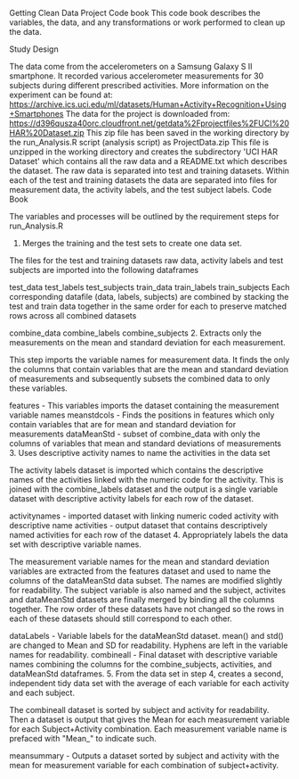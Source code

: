 Getting Clean Data Project Code book
This code book describes the variables, the data, and any transformations or work performed to clean up the data.

Study Design

The data come from the accelerometers on a Samsung Galaxy S II smartphone. It recorded various accelerometer measurements for 30 subjects during different prescribed activities. More information on the experiment can be found at: https://archive.ics.uci.edu/ml/datasets/Human+Activity+Recognition+Using+Smartphones
The data for the project is downloaded from: https://d396qusza40orc.cloudfront.net/getdata%2Fprojectfiles%2FUCI%20HAR%20Dataset.zip
This zip file has been saved in the working directory by the run_Analysis.R script (analysis script) as ProjectData.zip
This file is unzipped in the working directory and creates the subdirectory 'UCI HAR Dataset' which contains all the raw data and a README.txt which describes the dataset.
The raw data is separated into test and training datasets. Within each of the test and training datasets the data are separated into files for measurement data, the activity labels, and the test subject labels.
Code Book

The variables and processes will be outlined by the requirement steps for run_Analysis.R

1. Merges the training and the test sets to create one data set.

The files for the test and training datasets raw data, activity labels and test subjects are imported into the following dataframes

test_data
test_labels
test_subjects
train_data
train_labels
train_subjects
Each corresponding datafile (data, labels, subjects) are combined by stacking the test and train data together in the same order for each to preserve matched rows across all combined datasets

combine_data
combine_labels
combine_subjects
2. Extracts only the measurements on the mean and standard deviation for each measurement.

This step imports the variable names for measurement data. It finds the only the columns that contain variables that are the mean and standard deviation of measurements and subsequently subsets the combined data to only these variables.

features - This variables imports the dataset containing the measurement variable names
meanstdcols - Finds the positions in features which only contain variables that are for mean and standard deviation for measurements
dataMeanStd - subset of combine_data with only the columns of variables that mean and standard deviations of measurements
3. Uses descriptive activity names to name the activities in the data set

The activity labels dataset is imported which contains the descriptive names of the activities linked with the numeric code for the activity. This is joined with the combine_labels dataset and the output is a single variable dataset with descriptive activity labels for each row of the dataset.

activitynames - imported dataset with linking numeric coded activity with descriptive name
activities - output dataset that contains descriptively named activities for each row of the dataset
4. Appropriately labels the data set with descriptive variable names.

The measurement variable names for the mean and standard deviation variables are extracted from the features dataset and used to name the columns of the dataMeanStd data subset. The names are modified slightly for readability. The subject variable is also named and the subject, activites and dataMeanStd datasets are finally merged by binding all the columns together. The row order of these datasets have not changed so the rows in each of these datasets should still correspond to each other.

dataLabels - Variable labels for the dataMeanStd dataset. mean() and std() are changed to Mean and SD for readability. Hyphens are left in the variable names for readability.
combineall - Final dataset with descriptive variable names combining the columns for the combine_subjects, activities, and dataMeanStd dataframes.
5. From the data set in step 4, creates a second, independent tidy data set with the average of each variable for each activity and each subject.

The combineall dataset is sorted by subject and activity for readability. Then a dataset is output that gives the Mean for each measurement variable for each Subject+Activity combination. Each measurement variable name is prefaced with "Mean_" to indicate such.

meansummary - Outputs a dataset sorted by subject and activity with the mean for measurement variable for each combination of subject+activity.

